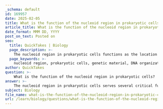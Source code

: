 ```yaml
---
_schema: default
id: 169957
date: 2025-02-05
title: What is the function of the nucleoid region in prokaryotic cells?
article_title: What is the function of the nucleoid region in prokaryotic cells?
date_format: MMM DD, YYYY
post_on_text: Posted on
seo:
  title: QuickTakes | Biology
  page_description: >-
    The nucleoid region in prokaryotic cells functions as the location for genetic material, facilitates DNA organization and compaction, regulates vital cell functions and reproduction, and aids in gene expression adaptation.
  page_keywords: >-
    nucleoid region, prokaryotic cells, genetic material, DNA organization, cell functions, gene expression, DNA compaction, replication, transcription, cell division
author: QuickTakes
question: >-
    What is the function of the nucleoid region in prokaryotic cells?
answer: >-
    The nucleoid region in prokaryotic cells serves several critical functions:\n\n1. **Location of Genetic Material**: The nucleoid is the area within a prokaryotic cell where the cell's genetic material, typically a single circular strand of DNA, is located. Unlike eukaryotic cells, which have a defined nucleus, prokaryotic cells lack membrane-bound organelles, and the nucleoid is not enclosed by a membrane.\n\n2. **DNA Organization and Compaction**: The DNA within the nucleoid is associated with proteins that help in organizing and compacting the genetic material. This organization is essential for efficient replication and transcription processes, allowing the cell to manage its genetic information effectively.\n\n3. **Cell Functions and Reproduction**: The DNA contained in the nucleoid is crucial for the cell's functions, including metabolism, growth, and reproduction. During cell division, the circular DNA is replicated, ensuring that each daughter cell receives a copy of the genetic material.\n\n4. **Regulation of Gene Expression**: The nucleoid region plays a role in regulating gene expression, which is vital for the adaptation of prokaryotic cells to various environmental conditions. The accessibility of the DNA in the nucleoid allows for the rapid response to changes in the environment.\n\nIn summary, the nucleoid region is essential for housing and managing the genetic material in prokaryotic cells, facilitating vital cellular processes such as replication, transcription, and regulation of gene expression.
subject: Biology
file_name: what-is-the-function-of-the-nucleoid-region-in-prokaryotic-cells.md
url: /learn/biology/questions/what-is-the-function-of-the-nucleoid-region-in-prokaryotic-cells
---
```


&nbsp;
